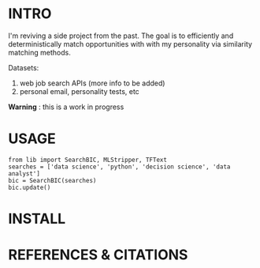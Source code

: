 # INTRO
I'm reviving a side project from the past. The goal is to efficiently and
deterministically match opportunities with with my personality via similarity 
matching methods. 

Datasets:
1. web job search APIs (more info to be added)
1. personal email, personality tests, etc

**Warning** : this is a work in progress 

# USAGE
```
from lib import SearchBIC, MLStripper, TFText
searches = ['data science', 'python', 'decision science', 'data analyst']
bic = SearchBIC(searches)
bic.update()
```
# INSTALL


# REFERENCES & CITATIONS
